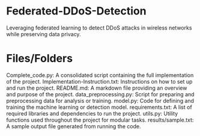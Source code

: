 # Federated-DDoS-Detection
Leveraging federated learning to detect DDoS attacks in wireless networks while preserving data privacy.


# Files/Folders
Complete_code.py: A consolidated script containing the full implementation of the project.
Implementation-Instruction.txt: Instructions on how to set up and run the project.
README.md: A markdown file providing an overview and purpose of the project.
data_preprocessing.py: Script for preparing and preprocessing data for analysis or training.
model.py: Code for defining and training the machine learning or detection model.
requirements.txt: A list of required libraries and dependencies to run the project.
utils.py: Utility functions used throughout the project for modular tasks.
results/sample.txt: A sample output file generated from running the code.
